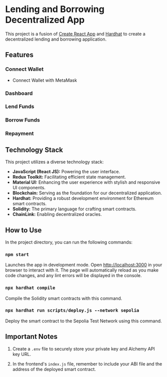# Lending and Borrowing Decentralized App

This project is a fusion of [Create React App](https://github.com/facebook/create-react-app) and [Hardhat](https://hardhat.org/) to create a decentralized lending and borrowing application.

## Features

### Connect Wallet
- Connect Wallet with MetaMask

### Dashboard

### Lend Funds

### Borrow Funds

### Repayment

## Technology Stack

This project utilizes a diverse technology stack:

- **JavaScript (React JS):** Powering the user interface.
- **Redux Toolkit:** Facilitating efficient state management.
- **Material UI:** Enhancing the user experience with stylish and responsive UI components.
- **Blockchain:** Serving as the foundation for our decentralized application.
- **Hardhat:** Providing a robust development environment for Ethereum smart contracts.
- **Solidity:** The primary language for crafting smart contracts.
- **ChainLink:** Enabling decentralized oracles.

## How to Use

In the project directory, you can run the following commands:

### `npm start`

Launches the app in development mode. Open [http://localhost:3000](http://localhost:3000) in your browser to interact with it. The page will automatically reload as you make code changes, and any lint errors will be displayed in the console.

### `npx hardhat compile`

Compile the Solidity smart contracts with this command.

### `npx hardhat run scripts/deploy.js --network sepolia`

Deploy the smart contract to the Sepolia Test Network using this command.

## Important Notes

1. Create a `.env` file to securely store your private key and Alchemy API key URL.

2. In the frontend's `index.js` file, remember to include your ABI file and the address of the deployed smart contract.
